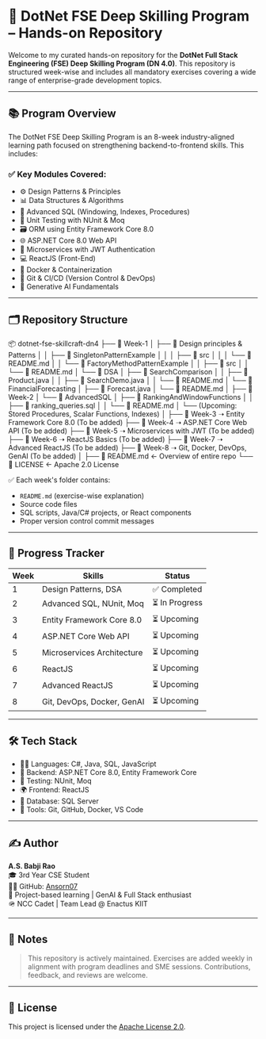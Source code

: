 # 💼 DotNet FSE Deep Skilling Program – Hands-on Repository

Welcome to my curated hands-on repository for the **DotNet Full Stack Engineering (FSE) Deep Skilling Program (DN 4.0)**. This repository is structured week-wise and includes all mandatory exercises covering a wide range of enterprise-grade development topics.

---

## 📚 Program Overview

The DotNet FSE Deep Skilling Program is an 8-week industry-aligned learning path focused on strengthening backend-to-frontend skills. This includes:

### ✅ Key Modules Covered:
- ⚙️ Design Patterns & Principles
- 📊 Data Structures & Algorithms
- 🧠 Advanced SQL (Windowing, Indexes, Procedures)
- 🧪 Unit Testing with NUnit & Moq
- 🗃️ ORM using Entity Framework Core 8.0
- 🌐 ASP.NET Core 8.0 Web API
- 🧩 Microservices with JWT Authentication
- 💻 ReactJS (Front-End)
- 🐳 Docker & Containerization
- 🔀 Git & CI/CD (Version Control & DevOps)
- 🤖 Generative AI Fundamentals

---

## 🗂️ Repository Structure

📦 dotnet-fse-skillcraft-dn4
├── 📁 Week-1
│   ├── 📁 Design principles & Patterns
│   │   ├── 📁 SingletonPatternExample
│   │   │   ├── 📁 src
│   │   │   └── 📄 README.md
│   │   └── 📁 FactoryMethodPatternExample
│   │       ├── 📁 src
│   │       └── 📄 README.md
│   └── 📁 DSA
│       ├── 📁 SearchComparison
│       │   ├── 📄 Product.java
│       │   ├── 📄 SearchDemo.java
│       │   └── 📄 README.md
│       └── 📁 FinancialForecasting
│           ├── 📄 Forecast.java
│           └── 📄 README.md
│
├── 📁 Week-2
│   └── 📁 AdvancedSQL
│       ├── 📁 RankingAndWindowFunctions
│       │   ├── 📄 ranking_queries.sql
│       │   └── 📄 README.md
│       └── (Upcoming: Stored Procedures, Scalar Functions, Indexes)
│
├── 📁 Week-3 ➝ Entity Framework Core 8.0 (To be added)
├── 📁 Week-4 ➝ ASP.NET Core Web API (To be added)
├── 📁 Week-5 ➝ Microservices with JWT (To be added)
├── 📁 Week-6 ➝ ReactJS Basics (To be added)
├── 📁 Week-7 ➝ Advanced ReactJS (To be added)
├── 📁 Week-8 ➝ Git, Docker, DevOps, GenAI (To be added)
│
├── 📄 README.md           ← Overview of entire repo
└── 📄 LICENSE             ← Apache 2.0 License






✅ Each week's folder contains:
- `README.md` (exercise-wise explanation)
- Source code files
- SQL scripts, Java/C# projects, or React components
- Proper version control commit messages

---

## 🚀 Progress Tracker

| Week | Skills                             | Status       |
|------|------------------------------------|--------------|
| 1    | Design Patterns, DSA               | ✅ Completed |
| 2    | Advanced SQL, NUnit, Moq           | ⏳ In Progress |
| 3    | Entity Framework Core 8.0          | ⏳ Upcoming |
| 4    | ASP.NET Core Web API               | ⏳ Upcoming |
| 5    | Microservices Architecture         | ⏳ Upcoming |
| 6    | ReactJS                            | ⏳ Upcoming |
| 7    | Advanced ReactJS                   | ⏳ Upcoming |
| 8    | Git, DevOps, Docker, GenAI         | ⏳ Upcoming |

---

## 🛠️ Tech Stack

- 👨‍💻 Languages: C#, Java, SQL, JavaScript
- 💾 Backend: ASP.NET Core 8.0, Entity Framework Core
- 🧪 Testing: NUnit, Moq
- 🌍 Frontend: ReactJS
- 🐬 Database: SQL Server
- 🐳 Tools: Git, GitHub, Docker, VS Code

---

## ✍️ Author

**A.S. Babji Rao**  
🎓 3rd Year CSE Student  
👨‍💻 GitHub: [Ansorn07](https://github.com/Ansorn07)  
📌 Project-based learning | GenAI & Full Stack enthusiast  
🪖 NCC Cadet | Team Lead @ Enactus KIIT

---

## 📌 Notes

> This repository is actively maintained. Exercises are added weekly in alignment with program deadlines and SME sessions. Contributions, feedback, and reviews are welcome.

---

## 📃 License

This project is licensed under the [Apache License 2.0](LICENSE).

